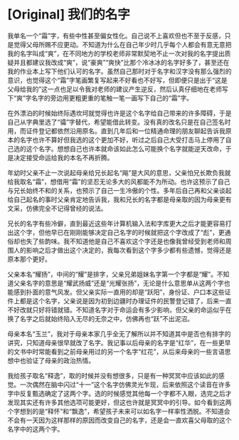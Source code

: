 # [Original] 我们的名字


我单名一个“霜”字，有些中性甚至偏女性化。自己说不上喜欢但也不至于反感，只是觉得父母所赐不应更动。不知道为什么在自己年少时几乎每个人都会有意无意把我的名字叫成“爽”，在不同地方的学校老师非常默契地不止一次对我的名字提出质疑并且都建议我改成“爽”，说“豪爽”“爽快”比那个冷冰冰的名字好多了，甚至还在我的作业本上写下他们认可的名字。虽然自己那时对于名字和汉字没有那么强烈的意识，也觉得这个“霜”字笔画繁复写起来不好看也不好写，但即便只是出于“这是父母给我的”这一点也足以令我对老师的建议产生逆反，然后认真仔细地在老师写下“爽”字名字的旁边用更粗更重的笔触一笔一画写下自己的“霜”字。

在外漂泊的时候始终际遇坎坷就觉得也许是这个名字给自己带来的许多障碍，于是自己从字典里选了“骦”字替代，希望能借此转变。没有真的改名只是在自己签名时用，而证件登记都依然沿用原名。直到几年后和一位精通命理的朋友聊起告诉我原本的名字也许不算好但我选的这个更加不好，听过之后自己大受打击马上停用了自己选的这个名字。想想自己也许本就命该如此怎么可能换个名字就能逆天改命，于是决定接受命运给我的本名不再折腾。

年幼时父亲不止一次说起母亲给兄长起名“飚”是大风的意思，父亲怕兄长欺负我就给我取名“霜”，想借用“霜”的坚忍无论多大的风都能不为所动。也许这预示了自己与兄长始终不和的关系，也预示了自己一生冷傲的个性。多年后自己再和父亲谈起给自己起名的事时父亲肯定地告诉我，我和兄长的名字都是母亲取的因为母亲更有文采，仿佛完全不记得曾经的说法。

兄长的名字有些冷僻，直到最近这些年计算机输入法和字库更大之后才能更容易打出这个字，但他早已在刚刚能够决定自己名字的时候就把这个字改成了“彪”，更通俗却也失了些韵味。我不知道他是自己不喜欢这个字还是也像我曾经受到老师和周围人的影响之后才做出这个决定的，我每次看到这个字多少都有些遗憾，觉得还是原本那个更好。

父亲本名“耀扬”，中间的“耀”是排字，父亲兄弟姐妹名字第一个字都是“耀”。不知道父亲名字的意思是“耀武扬威”还是“光耀张扬”，无论是什么意思单从这两个字也能感到扑面的意气风发。但父亲实际一直用的却是“跃阳”，身份证、户口本这些证件上都是这个名字，父亲说是因为初到边疆时办理证件的民警登记错了，后来一直不好改就只好将错就错。不知道名字对于命运会有多少影响，但父亲的命运似乎在换了名字之后就始终陷入无尽的无奈之中，仿佛再也“跃”不出泥沼。

母亲本名“玉兰”，我对于母亲本家几乎全无了解所以并不知道其中是否也有排字的讲究，只知道母亲很早就改了名字。我记事以后母亲的名字是“红华”，在一些更早的文书中时常能看到之前母亲用过的另一个名字“红花”，从后来母亲的一些言语思想中也验证了母亲的政治热情。

我给孩子取名“释逸”，取的时候并没有想很多，只是有一种冥冥中应该如此的感觉。一次偶然在脑中闪过“十一”这个名字仿佛灵光乍现，后来依照这个读音在许多字中反复甄选确定了这两个字。选的时候感觉其他每一个字都不入眼，选完之后才发现其实还有许多其他选项可能更好，但这也许就是冥冥中的引导。如今看到这两个字想到的是“释怀”和“飘逸”，希望孩子未来可以如名字一样率性洒脱。不知道会不会有一天因为这样那样的原因而改变自己的名字，还是会一直欢喜父母取的这个名字中的这两个字。
